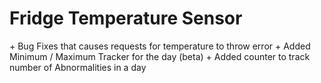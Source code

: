 # Fridge Temperature Sensor
\+ Bug Fixes that causes requests for temperature to throw error
\+ Added Minimum / Maximum Tracker for the day (beta)
\+ Added counter to track number of Abnormalities in a day
